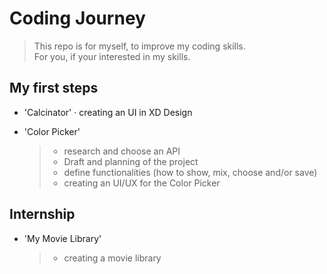 # Coding Journey

> This repo is for myself, to improve my coding skills.<br/>
> For you, if your interested in my skills.

## My first steps

- 'Calcinator'
  · creating an UI in XD Design

- 'Color Picker'
  > - research and choose an API
  > - Draft and planning of the project
  > - define functionalities (how to show, mix, choose and/or save)
  > - creating an UI/UX for the Color Picker

## Internship

- 'My Movie Library'
  > - creating a movie library
